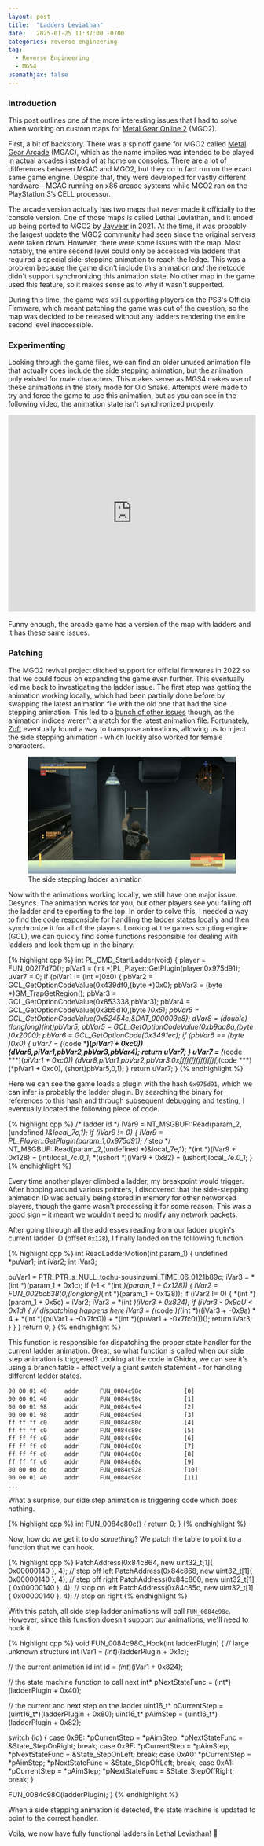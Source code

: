 ```yaml
---
layout: post
title:  "Ladders Leviathan"
date:   2025-01-25 11:37:00 -0700
categories: reverse engineering
tag:
  - Reverse Engineering
  - MGS4
usemathjax: false
---
```


### Introduction

This post outlines one of the more interesting issues that I had to solve when working on custom maps for <a href="https://en.wikipedia.org/wiki/Metal_Gear_Online" target="_blank" rel="noopener">Metal Gear Online 2</a> (MGO2). 

First, a bit of backstory. There was a spinoff game for MGO2 called <a href="https://metalgear.fandom.com/wiki/Metal_Gear_Arcade" target="_blank" rel="noopener">Metal Gear Arcade</a> (MGAC), which as the name implies was intended to be played in actual arcades instead of at home on consoles. There are a lot of differences between MGAC and MGO2, but they do in fact run on the exact same game engine. Despite that, they were developed for vastly different hardware - MGAC running on x86 arcade systems while MGO2 ran on the PlayStation 3’s CELL processor. 

The arcade version actually has two maps that never made it officially to the console version. One of those maps is called Lethal Leviathan, and it ended up being ported to MGO2 by <a href="https://github.com/Jayveer" target="_blank" rel="noopener">Jayveer</a> in 2021. At the time, it was probably the largest update the MGO2 community had seen since the original servers were taken down. However, there were some issues with the map. Most notably, the entire second level could only be accessed via ladders that required a special side-stepping animation to reach the ledge. This was a problem because the game didn't include this animation *and* the netcode didn't support synchronizing this animation state. No other map in the game used this feature, so it makes sense as to why it wasn't supported. 

During this time, the game was still supporting players on the PS3's Official Firmware, which meant patching the game was out of the question, so the map was decided to be released without any ladders rendering the entire second level inaccessible.

### Experimenting

Looking through the game files, we can find an older unused animation file that actually does include the side stepping animation, but the animation only existed for male characters. This makes sense as MGS4 makes use of these animations in the story mode for Old Snake. Attempts were made to try and force the game to use this animation, but as you can see in the following video, the animation state isn't synchronized properly.

<iframe width="100%" height="400" src="https://www.youtube.com/embed/uK5CjQ8MnV4" frameborder="0" allowfullscreen></iframe>

Funny enough, the arcade game has a version of the map with ladders and it has these same issues.

### Patching

The MGO2 revival project ditched support for official firmwares in 2022 so that we could focus on expanding the game even further. This eventually led me back to investigating the ladder issue. The first step was getting the animation working locally, which had been partially done before by swapping the latest animation file with the old one that had the side stepping animation. This led to a <a href="https://youtu.be/fdTa2c5Y3fU?t=15" target="_blank" rel="noopener">bunch of other issues</a> though, as the animation indices weren't a match for the latest animation file. Fortunately, <a href="https://github.com/Zoft123" target="_blank" rel="noopener">Zoft</a> eventually found a way to transpose animations, allowing us to inject the side stepping animation - which luckily also worked for female characters.

<figure>
<img src="/assets/img/ladder.gif" alt="custom content">
<figcaption>The side stepping ladder animation</figcaption>
</figure>

Now with the animations working locally, we still have one major issue. Desyncs. The animation works for you, but other players see you falling off the ladder and teleporting to the top. In order to solve this, I needed a way to find the code responsible for handling the ladder states locally and then synchronize it for all of the players. Looking at the games scripting engine (GCL), we can quickly find some functions responsible for dealing with ladders and look them up in the binary.

{% highlight cpp %}
int PL_CMD_StartLadder(void)
{
  player = FUN_002f7d70();
  piVar1 = (int *)PL_Player::GetPlugin(player,0x975d91);
  uVar7 = 0;
  if (piVar1 != (int *)0x0) {
    pbVar2 = GCL_GetOptionCodeValue(0x439df0,(byte *)0x0);
    pbVar3 = (byte *)GM_TrapGetRegion();
    pbVar3 = GCL_GetOptionCodeValue(0x853338,pbVar3);
    pbVar4 = GCL_GetOptionCodeValue(0x3b5d10,(byte *)0x5);
    pbVar5 = GCL_GetOptionCodeValue(0x52454c,&DAT_000003e8);
    dVar8 = (double)(longlong)(int)pbVar5;
    pbVar5 = GCL_GetOptionCodeValue(0xb9aa8a,(byte *)0x2000);
    pbVar6 = GCL_GetOptionCode(0x3491ec);
    if (pbVar6 == (byte *)0x0) {
      uVar7 = (***(code ***)(*piVar1 + 0xc0))(dVar8,piVar1,pbVar2,pbVar3,pbVar4);
      return uVar7;
    }
    uVar7 = (***(code ***)(*piVar1 + 0xc0))
                      (dVar8,piVar1,pbVar2,pbVar3,0xffffffffffffffff,*(code ***)(*piVar1 + 0xc0),
                       (short)pbVar5,0,1);
  }
  return uVar7;
}
{% endhighlight %}

Here we can see the game loads a plugin with the hash `0x975d91`, which we can infer is probably the ladder plugin. By searching the binary for references to this hash and through subsequent debugging and testing, I eventually located the following piece of code.

{% highlight cpp %}
/* ladder id */
iVar9 = NT_MSGBUF::Read(param_2,(undefined *)&local_7c,1);
if (iVar9 != 0) {
    iVar9 = PL_Player::GetPlugin(param_1,0x975d91);
    /* step */
    NT_MSGBUF::Read(param_2,(undefined *)&local_7e,1);
    *(int *)(iVar9 + 0x128) = (int)local_7c._0_1_;
    *(ushort *)(iVar9 + 0x82) = (ushort)local_7e._0_1_;
}
{% endhighlight %}

Every time another player climbed a ladder, my breakpoint would trigger. After hopping around various pointers, I discovered that the side-stepping animation ID was actually being stored in memory for other networked players, though the game wasn't processing it for some reason. This was a good sign – it meant we wouldn't need to modify any network packets.

After going through all the addresses reading from our ladder plugin's current ladder ID (offset `0x128`), I finally landed on the folllowing function:

{% highlight cpp %}
int ReadLadderMotion(int param_1)
{
  undefined *puVar1;
  int iVar2;
  int iVar3;
  
  puVar1 = PTR_PTR_s_NULL_tochu-sousinzumi_TIME_06_0121b89c;
  iVar3 = *(int *)(param_1 + 0x1c);
  if (-1 < *(int *)(param_1 + 0x128)) {
    iVar2 = FUN_002bcb38(0,(longlong)*(int *)(param_1 + 0x128));
    if (iVar2 != 0) {
      *(int *)(param_1 + 0x5c) = iVar2;
      iVar3 = *(int *)(iVar3 + 0x824);
      if (iVar3 - 0x9aU < 0x1d) {
        // dispatching happens here
        iVar3 = (*(code *)(*(int *)((iVar3 + -0x9a) * 4 + *(int *)(puVar1 + -0x7fc0)) +
                          *(int *)(puVar1 + -0x7fc0)))();
        return iVar3;
      }
    }
  }
  return 0;
}
{% endhighlight %}

This function is responsible for dispatching the proper state handler for the current ladder animation. Great, so what function is called when our side step animation is triggered? Looking at the code in Ghidra, we can see it's using a branch table - effectively a giant switch statement - for handling different ladder states.

```
00 00 01 40     addr      FUN_0084c98c            [0]                                                                                                              
00 00 01 40     addr      FUN_0084c98c            [1]
00 00 01 98     addr      FUN_0084c9e4            [2]
00 00 01 98     addr      FUN_0084c9e4            [3]
ff ff ff c0     addr      FUN_0084c80c            [4]
ff ff ff c0     addr      FUN_0084c80c            [5]
ff ff ff c0     addr      FUN_0084c80c            [6]
ff ff ff c0     addr      FUN_0084c80c            [7]
ff ff ff c0     addr      FUN_0084c80c            [8]
ff ff ff c0     addr      FUN_0084c80c            [9]
00 00 00 dc     addr      FUN_0084c928            [10]
00 00 01 40     addr      FUN_0084c98c            [11]
...
```

What a surprise, our side step animation is triggering code which does nothing.

{% highlight cpp %}
int FUN_0084c80c()
{
  return 0;
}
{% endhighlight %}

Now, how do we get it to do *something*? We patch the table to point to a function that we can hook.

{% highlight cpp %}
PatchAddress(0x84c864, new uint32_t[1]{ 0x00000140 }, 4); // step off left
PatchAddress(0x84c868, new uint32_t[1]{ 0x00000140 }, 4); // step off right
PatchAddress(0x84c860, new uint32_t[1]{ 0x00000140 }, 4); // stop on left
PatchAddress(0x84c85c, new uint32_t[1]{ 0x00000140 }, 4); // stop on right
{% endhighlight %}

With this patch, all side step ladder animations will call `FUN_0084c98c`. However, since this function doesn't support our animations, we'll need to hook it.

{% highlight cpp %}
void FUN_0084c98C_Hook(int ladderPlugin)
{
  // large unknown structure
  int iVar1 = *(int*)(ladderPlugin + 0x1c);

  // the current animation id
  int id = *(int*)(iVar1 + 0x824);

  // the state machine function to call next
  int* pNextStateFunc = (int*)(ladderPlugin + 0x40);

  // the current and next step on the ladder
  uint16_t* pCurrentStep = (uint16_t*)(ladderPlugin + 0x80);
  uint16_t* pAimStep = (uint16_t*)(ladderPlugin + 0x82);

  switch (id)
  {
    case 0x9E:
      *pCurrentStep = *pAimStep;
      *pNextStateFunc = &State_StepOnRight;
      break;
    case 0x9F:
      *pCurrentStep = *pAimStep;
      *pNextStateFunc = &State_StepOnLeft;
      break;
    case 0xA0:
      *pCurrentStep = *pAimStep;
      *pNextStateFunc = &State_StepOffLeft;
      break;
    case 0xA1:
      *pCurrentStep = *pAimStep;
      *pNextStateFunc = &State_StepOffRight;
      break;
  }

  FUN_0084c98C(ladderPlugin);
}
{% endhighlight %}

When a side stepping animation is detected, the state machine is updated to point to the correct handler. 

Voila, we now have fully functional ladders in Lethal Leviathan! 🎉